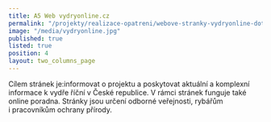 ```yaml
---
title: A5 Web vydryonline.cz
permalink: "/projekty/realizace-opatreni/webove-stranky-vydryonline-dot-cz"
image: "/media/vydryonline.jpg"
published: true
listed: true
position: 4
layout: two_columns_page
---
```

Cílem stránek je:informovat o projektu a poskytovat aktuální a komplexní
informace k vydře říční v České republice. V rámci stránek funguje také
online poradna. Stránky jsou určení odborné veřejnosti, rybářům
i pracovníkům ochrany přírody.
